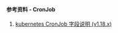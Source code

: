 #### 参考资料 - CronJob

1. [kubernetes CronJob 字段说明 (v1.18.x)](https://v1-18.docs.kubernetes.io/docs/reference/generated/kubernetes-api/v1.18/#cronjob-v1beta1-batch)
